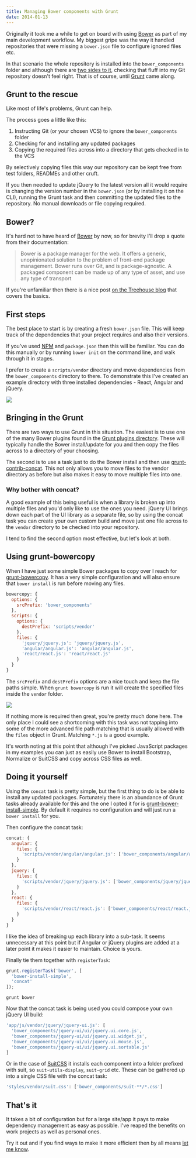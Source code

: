 ```yaml
---
title: Managing Bower components with Grunt
date: 2014-01-13
---
```


Originally it took me a while to get on board with using [Bower](http://bower.io) as part of my main development workflow. My biggest gripe was the way it handled repositories that were missing a `bower.json` file to configure ignored files etc.

In that scenario the whole repository is installed into the `bower_components` folder and although there are [two sides to it](http://addyosmani.com/blog/checking-in-front-end-dependencies/), checking that fluff into my Git repository doesn't feel right. That is of course, until [Grunt](http://gruntjs.com) came along.

## Grunt to the rescue

Like most of life's problems, Grunt can help.

The process goes a little like this:

1. Instructing Git (or your chosen VCS) to ignore the `bower_components` folder
2. Checking for and installing any updated packages
3. Copying the required files across into a directory that gets checked in to the VCS

By selectively copying files this way our repository can be kept free from test folders, READMEs and other cruft.

If you then needed to update jQuery to the latest version all it would require is changing the version number in the `bower.json` (or by installing it on the CLI), running the Grunt task and then committing the updated files to the repository. No manual downloads or file copying required.

## Bower?

It's hard not to have heard of [Bower](http://bower.io/) by now, so for brevity I'll drop a quote from their documentation:

> Bower is a package manager for the web. It offers a generic, unopinionated solution to the problem of front-end package management. Bower runs over Git, and is package-agnostic. A packaged  component can be made up of any type of asset, and use any type of transport

If you're unfamiliar then there is a nice post [on the Treehouse blog](http://blog.teamtreehouse.com/getting-started-bower) that covers the basics.

## First steps

The best place to start is by creating a fresh `bower.json` file. This will keep track of the dependencies that your project requires and also their versions.

If you've used [NPM](https://npmjs.org/) and `package.json` then this will be familiar. You can do this manually or by running `bower init` on the command line, and walk through it in stages.

I prefer to create a `scripts/vendor` directory and move dependencies from the `bower_components` directory to there. To demonstrate this I've created an example directory with three installed dependencies - React, Angular and jQuery.

![](2014-01-13-managing-bower-components-with-grunt/initial-dir.png)

## Bringing in the Grunt

There are two ways to use Grunt in this situation. The easiest is to use one of the many Bower plugins found in the [Grunt plugins directory](http://gruntjs.com/plugins). These will typically handle the Bower install/update for you and then copy the files across to a directory of your choosing.

The second is to use a task just to do the Bower install and then use [grunt-contrib-concat](https://github.com/gruntjs/grunt-contrib-concat). This not only allows you to move files to the vendor directory as before but also makes it easy to move multiple files into one.

### Why bother with concat?

A good example of this being useful is when a library is broken up into multiple files and you'd only like to use the ones you need. jQuery UI brings down each part of the UI library as a separate file, so by using the concat task you can create your own custom build and move just one file across to the `vendor` directory to be checked into your repository.

I tend to find the second option most effective, but let's look at both.

## Using grunt-bowercopy

When I have just some simple Bower packages to copy over I reach for [grunt-bowercopy](https://github.com/timmywil/grunt-bowercopy). It has a very simple configuration and will also ensure that `bower install` is run before moving any files.

``` js
bowercopy: {
  options: {
    srcPrefix: 'bower_components'
  },
  scripts: {
    options: {
      destPrefix: 'scripts/vendor'
    },
    files: {
      'jquery/jquery.js': 'jquery/jquery.js',
      'angular/angular.js': 'angular/angular.js',
      'react/react.js': 'react/react.js'
    }
  }
}
```

The `srcPrefix` and `destPrefix` options are a nice touch and keep the file paths simple. When `grunt bowercopy` is run it will create the specified files inside the `vendor` folder.

![](2014-01-13-managing-bower-components-with-grunt/dir-after-bower-copy.png)

If nothing more is required then great, you're pretty much done here. The only place I could see a shortcoming with this task was not tapping into some of the more advanced file path matching that is usually allowed with the `files` object in Grunt. Matching `*.js` is a good example.

It's worth noting at this point that although I've picked JavaScript packages in my examples you can just as easily use Bower to install Bootstrap, Normalize or SuitCSS and copy across CSS files as well.

## Doing it yourself

Using the `concat` task is pretty simple, but the first thing to do is be able to install any updated packages. Fortunately there is an abundance of Grunt tasks already available for this and the one I opted it for is [grunt-bower-install-simple](https://github.com/rse/grunt-bower-install-simple). By default it requires no configuration and will just run a `bower install` for you.

Then configure the concat task:

``` js
concat: {
  angular: {
    files: {
      'scripts/vendor/angular/angular.js': ['bower_components/angular/angular.js']
    }
  },
  jquery: {
    files: {
      'scripts/vendor/jquery/jquery.js': ['bower_components/jquery/jquery.js']
    }
  },
  react: {
    files: {
      'scripts/vendor/react/react.js': ['bower_components/react/react.js']
    }
  }
}
```

I like the idea of breaking up each library into a sub-task. It seems unnecessary at this point but if Angular or jQuery plugins are added at a later point it makes it easier to maintain. Choice is yours.

Finally tie them together with `registerTask`:

``` js
grunt.registerTask('bower', [
  'bower-install-simple',
  'concat'
]);
```

    grunt bower

Now that the concat task is being used you could compose your own jQuery UI build:

``` js
'app/js/vendor/jquery/jquery-ui.js': [
  'bower_components/jquery-ui/ui/jquery.ui.core.js',
  'bower_components/jquery-ui/ui/jquery.ui.widget.js',
  'bower_components/jquery-ui/ui/jquery.ui.mouse.js',
  'bower_components/jquery-ui/ui/jquery.ui.sortable.js'
]
```

Or in the case of [SuitCSS](https://github.com/suitcss) it installs each component into a folder prefixed with suit, so `suit-utils-display`, `suit-grid` etc. These can be gathered up into a single CSS file with the concat task:

```js
'styles/vendor/suit.css': ['bower_components/suit-**/*.css']
```

## That's it

It takes a bit of configuration but for a large site/app it pays to make dependency management as easy as possible. I've reaped the benefits on work projects as well as personal ones.

Try it out and if you find ways to make it more efficient then by all means [let me know](http://twitter.com/blinkdesign).